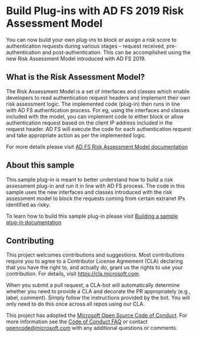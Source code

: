 
# Build Plug-ins with AD FS 2019 Risk Assessment Model

You can now build your own plug-ins to block or assign a risk score to authentication requests during various stages – request received, pre-authentication and post-authentication. This can be accomplished using the new Risk Assessment Model introduced with AD FS 2019. 

## What is the Risk Assessment Model?

The Risk Assessment Model is a set of interfaces and classes which enable developers to read authentication request headers and implement their own risk assessment logic. The implemented code (plug-in) then runs in line with AD FS authentication process. For eg, using the interfaces and classes included with the model, you can implement code to either block or allow authentication request based on the client IP address included in the request header. AD FS will execute the code for each authentication request and take appropriate action as per the implemented logic.

For more details please visit [AD FS Risk Assessment Model documentation](https://docs.microsoft.com/en-us/windows-server/identity/ad-fs/development/ad-fs-risk-assessment-model)

## About this sample

This sample plug-in is meant to better understand how to build a risk assessment plug-in and run it in line with AD FS process. The code in this sample uses the new interfaces and classes introduced with the risk assessment model to block the requests coming from certain extranet IPs identified as risky. 

To learn how to build this sample plug-in please visit [Building a sample plug-in documentation](https://review.docs.microsoft.com/en-us/windows-server/identity/ad-fs/development/ad-fs-risk-assessment-model?branch=pr-en-us-27#building-a-sample-plug-in)

## Contributing

This project welcomes contributions and suggestions.  Most contributions require you to agree to a
Contributor License Agreement (CLA) declaring that you have the right to, and actually do, grant us
the rights to use your contribution. For details, visit https://cla.microsoft.com.

When you submit a pull request, a CLA-bot will automatically determine whether you need to provide
a CLA and decorate the PR appropriately (e.g., label, comment). Simply follow the instructions
provided by the bot. You will only need to do this once across all repos using our CLA.

This project has adopted the [Microsoft Open Source Code of Conduct](https://opensource.microsoft.com/codeofconduct/).
For more information see the [Code of Conduct FAQ](https://opensource.microsoft.com/codeofconduct/faq/) or
contact [opencode@microsoft.com](mailto:opencode@microsoft.com) with any additional questions or comments.
